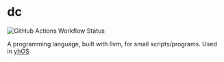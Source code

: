 # dc
![GitHub Actions Workflow Status](https://img.shields.io/github/actions/workflow/status/dc-lang/dc/c-cpp.yml)

A programming language, built with llvm, for small scripts/programs. Used in [yhOS](https://github.com/aceinetx/yhos)
